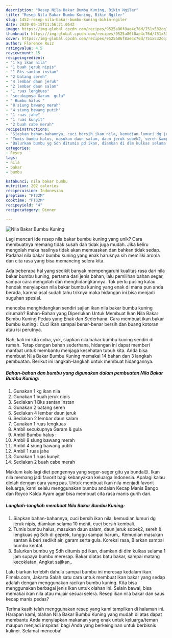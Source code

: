 ```yaml
---
description: "Resep Nila Bakar Bumbu Kuning, Bikin Ngiler"
title: "Resep Nila Bakar Bumbu Kuning, Bikin Ngiler"
slug: 1452-resep-nila-bakar-bumbu-kuning-bikin-ngiler
date: 2020-09-15T11:56:21.064Z
image: https://img-global.cpcdn.com/recipes/9525a86f8ae4c76d/751x532cq70/nila-bakar-bumbu-kuning-foto-resep-utama.jpg
thumbnail: https://img-global.cpcdn.com/recipes/9525a86f8ae4c76d/751x532cq70/nila-bakar-bumbu-kuning-foto-resep-utama.jpg
cover: https://img-global.cpcdn.com/recipes/9525a86f8ae4c76d/751x532cq70/nila-bakar-bumbu-kuning-foto-resep-utama.jpg
author: Florence Ruiz
ratingvalue: 4.5
reviewcount: 15
recipeingredient:
- "1 kg ikan nila"
- "1 buah jeruk nipis"
- "1 Bks santan instan"
- "2 batang sereh"
- "4 lembar daun jeruk"
- "2 lembar daun salam"
- "1 ruas lengkuas"
- "secukupnya Garam  gula"
- " Bumbu halus "
- "8 siung bawang merah"
- "4 siung bawang putih"
- "1 ruas jahe"
- "1 ruas kunyit"
- "2 buah cabe merah"
recipeinstructions:
- "Siapkan bahan-bahannya, cuci bersih ikan nila, kemudian lumuri dg jeruk nipis, diamkan selama 10 menit, cuci bersih kembali."
- "Tumis bumbu halus, masukan daun salam, daun jeruk sobek2, sereh &amp; lengkuas yg Sdh di geprek, tunggu sampai harum,. Kemudian masukan santan &amp; beri sedikit air, garam serta gula. Koreksi rasa, Biarkan sampai bumbu kental."
- "Balurkan bumbu yg Sdh ditumis pd ikan, diamkan di dlm kulkas selama 1 jam supaya bumbu meresap. Bakar diatas batu bakar, sampai matang kecoklatan. Angkat sajikan,."
categories:
- Resep
tags:
- nila
- bakar
- bumbu

katakunci: nila bakar bumbu 
nutrition: 202 calories
recipecuisine: Indonesian
preptime: "PT32M"
cooktime: "PT32M"
recipeyield: "4"
recipecategory: Dinner

---
```



![Nila Bakar Bumbu Kuning](https://img-global.cpcdn.com/recipes/9525a86f8ae4c76d/751x532cq70/nila-bakar-bumbu-kuning-foto-resep-utama.jpg)

Lagi mencari ide resep nila bakar bumbu kuning yang unik? Cara membuatnya memang tidak susah dan tidak juga mudah. Jika keliru mengolah maka hasilnya tidak akan memuaskan dan bahkan tidak sedap. Padahal nila bakar bumbu kuning yang enak harusnya sih memiliki aroma dan cita rasa yang bisa memancing selera kita.

Ada beberapa hal yang sedikit banyak mempengaruhi kualitas rasa dari nila bakar bumbu kuning, pertama dari jenis bahan, lalu pemilihan bahan segar, sampai cara mengolah dan menghidangkannya. Tak perlu pusing kalau hendak menyiapkan nila bakar bumbu kuning yang enak di mana pun anda berada, karena asal sudah tahu triknya maka hidangan ini bisa menjadi suguhan spesial.

mencoba menghidangkan sendiri sajian ikan nila bakar bumbu kuning dirumah? Bahan-Bahan yang Diperlukan Untuk Membuat Ikan Nila Bakar Bumbu Kuning Pedas yang Enak dan Sederhana. Cara membuat ikan bakar bumbu kuning : Cuci ikan sampai benar-benar bersih dan buang kotoran atau isi perutnya.


Nah, kali ini kita coba, yuk, siapkan nila bakar bumbu kuning sendiri di rumah. Tetap dengan bahan sederhana, hidangan ini dapat memberi manfaat untuk membantu menjaga kesehatan tubuh kita. Anda bisa membuat Nila Bakar Bumbu Kuning memakai 14 bahan dan 3 langkah pembuatan. Berikut ini langkah-langkah untuk membuat hidangannya.

<!--inarticleads1-->

##### Bahan-bahan dan bumbu yang digunakan dalam pembuatan Nila Bakar Bumbu Kuning:

1. Gunakan 1 kg ikan nila
1. Gunakan 1 buah jeruk nipis
1. Sediakan 1 Bks santan instan
1. Gunakan 2 batang sereh
1. Sediakan 4 lembar daun jeruk
1. Sediakan 2 lembar daun salam
1. Gunakan 1 ruas lengkuas
1. Ambil secukupnya Garam &amp; gula
1. Ambil  Bumbu halus :
1. Ambil 8 siung bawang merah
1. Ambil 4 siung bawang putih
1. Ambil 1 ruas jahe
1. Gunakan 1 ruas kunyit
1. Sediakan 2 buah cabe merah


Maklum kalo lagi diet pengennya yang seger-seger gitu ya bunda😊. Ikan nila memang jadi favorit bagi kebanyakan keluarga Indonesia. Apalagi kalau diolah dengan cara yang pas. Untuk membuat ikan nila menjadi favorit keluarga, kami selalu menggunakan bumbu andalan Kecap Manis Bango dan Royco Kaldu Ayam agar bisa membuat cita rasa manis gurih dari. 

<!--inarticleads2-->

##### Langkah-langkah membuat Nila Bakar Bumbu Kuning:

1. Siapkan bahan-bahannya, cuci bersih ikan nila, kemudian lumuri dg jeruk nipis, diamkan selama 10 menit, cuci bersih kembali.
1. Tumis bumbu halus, masukan daun salam, daun jeruk sobek2, sereh &amp; lengkuas yg Sdh di geprek, tunggu sampai harum,. Kemudian masukan santan &amp; beri sedikit air, garam serta gula. Koreksi rasa, Biarkan sampai bumbu kental.
1. Balurkan bumbu yg Sdh ditumis pd ikan, diamkan di dlm kulkas selama 1 jam supaya bumbu meresap. Bakar diatas batu bakar, sampai matang kecoklatan. Angkat sajikan,.


Lalu biarkan terlebih dahulu sampai bumbu ini meresap kedalam ikan. Fimela.com, Jakarta Salah satu cara untuk membuat ikan bakar yang sedap adalah dengan menggunakan racikan bumbu kuning. Kita bisa menggunakan berbagai jenis ikan untuk olahan ini. Selain bawal, bisa memakai ikan nila atau mujair sesuai selera. Resep ikan nila bakar dan saus kecap manis pedas? 

Terima kasih telah menggunakan resep yang kami tampilkan di halaman ini. Harapan kami, olahan Nila Bakar Bumbu Kuning yang mudah di atas dapat membantu Anda menyiapkan makanan yang enak untuk keluarga/teman maupun menjadi inspirasi bagi Anda yang berkeinginan untuk berbisnis kuliner. Selamat mencoba!
